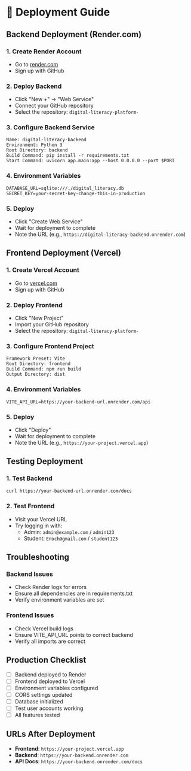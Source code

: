 # 🚀 Deployment Guide

## Backend Deployment (Render.com)

### 1. Create Render Account
- Go to [render.com](https://render.com)
- Sign up with GitHub

### 2. Deploy Backend
- Click "New +" → "Web Service"
- Connect your GitHub repository
- Select the repository: `digital-literacy-platform-`

### 3. Configure Backend Service
```
Name: digital-literacy-backend
Environment: Python 3
Root Directory: backend
Build Command: pip install -r requirements.txt
Start Command: uvicorn app.main:app --host 0.0.0.0 --port $PORT
```

### 4. Environment Variables
```
DATABASE_URL=sqlite:///./digital_literacy.db
SECRET_KEY=your-secret-key-change-this-in-production
```

### 5. Deploy
- Click "Create Web Service"
- Wait for deployment to complete
- Note the URL (e.g., `https://digital-literacy-backend.onrender.com`)

## Frontend Deployment (Vercel)

### 1. Create Vercel Account
- Go to [vercel.com](https://vercel.com)
- Sign up with GitHub

### 2. Deploy Frontend
- Click "New Project"
- Import your GitHub repository
- Select the repository: `digital-literacy-platform-`

### 3. Configure Frontend Project
```
Framework Preset: Vite
Root Directory: frontend
Build Command: npm run build
Output Directory: dist
```

### 4. Environment Variables
```
VITE_API_URL=https://your-backend-url.onrender.com/api
```

### 5. Deploy
- Click "Deploy"
- Wait for deployment to complete
- Note the URL (e.g., `https://your-project.vercel.app`)

## Testing Deployment

### 1. Test Backend
```bash
curl https://your-backend-url.onrender.com/docs
```

### 2. Test Frontend
- Visit your Vercel URL
- Try logging in with:
  - Admin: `admin@example.com` / `admin123`
  - Student: `Enoch@gmail.com` / `student123`

## Troubleshooting

### Backend Issues
- Check Render logs for errors
- Ensure all dependencies are in requirements.txt
- Verify environment variables are set

### Frontend Issues
- Check Vercel build logs
- Ensure VITE_API_URL points to correct backend
- Verify all imports are correct

## Production Checklist

- [ ] Backend deployed to Render
- [ ] Frontend deployed to Vercel
- [ ] Environment variables configured
- [ ] CORS settings updated
- [ ] Database initialized
- [ ] Test user accounts working
- [ ] All features tested

## URLs After Deployment

- **Frontend**: `https://your-project.vercel.app`
- **Backend**: `https://your-backend.onrender.com`
- **API Docs**: `https://your-backend.onrender.com/docs`